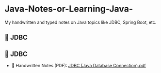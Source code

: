 # Java-Notes-or-Learning-Java-
My handwritten and typed notes on Java topics like JDBC, Spring Boot, etc.
## 📘 JDBC
## 📘 JDBC
- 📄 Handwritten Notes (PDF): [JDBC (Java Database Connection).pdf](JDBC/JDBC%20(Java%20Database%20Connection).pdf)

